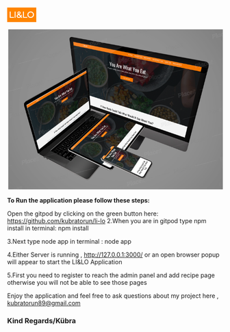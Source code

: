 ![Li&Lo logo](/public/img/lilo-logo.png)

![Li&Lo responsive display](/public/img/readmeimg.png)

**To Run the application please follow these steps:**

Open the gitpod by clicking on the green button here: https://github.com/kubratorun/li-lo
2.When you are in gitpod type npm install in terminal: npm install

3.Next type node app in terminal : node app

4.Either Server is running , http://127.0.0.1:3000/ or an open browser popup will appear to start the LI&LO Application

5.First you need to register to reach the admin panel and add recipe page otherwise you will not be able to see those pages

Enjoy the application and feel free to ask questions about my project here , kubratorun89@gmail.com
### Kind Regards/Kübra

